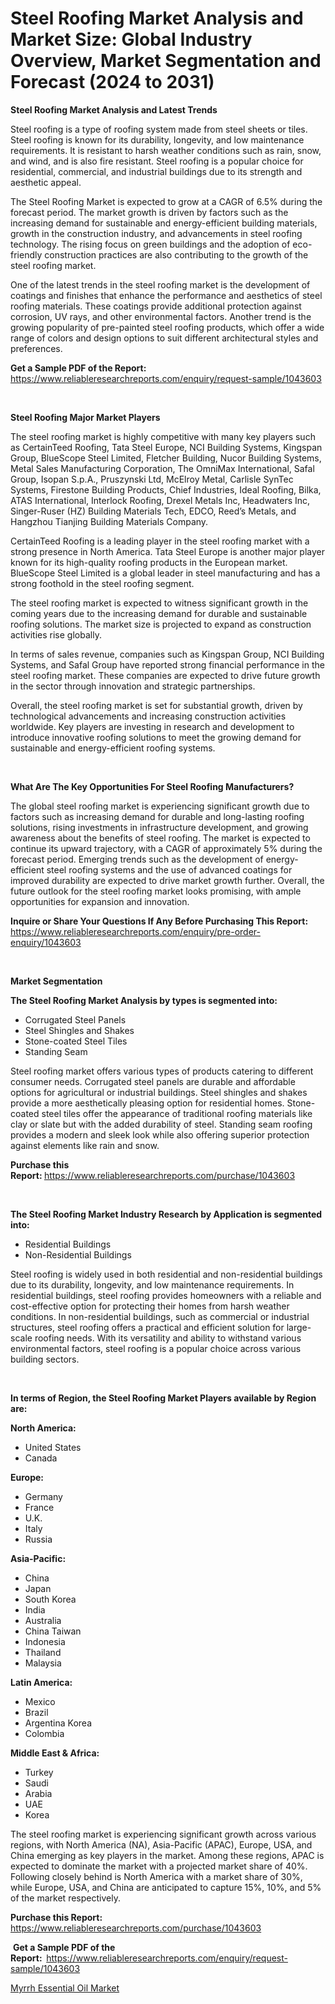 <p><h1>Steel Roofing Market Analysis and Market Size: Global Industry Overview, Market Segmentation and Forecast (2024 to 2031)</h1></p><p><strong>Steel Roofing Market Analysis and Latest Trends</strong></p>
<p><p>Steel roofing is a type of roofing system made from steel sheets or tiles. Steel roofing is known for its durability, longevity, and low maintenance requirements. It is resistant to harsh weather conditions such as rain, snow, and wind, and is also fire resistant. Steel roofing is a popular choice for residential, commercial, and industrial buildings due to its strength and aesthetic appeal.</p><p>The Steel Roofing Market is expected to grow at a CAGR of 6.5% during the forecast period. The market growth is driven by factors such as the increasing demand for sustainable and energy-efficient building materials, growth in the construction industry, and advancements in steel roofing technology. The rising focus on green buildings and the adoption of eco-friendly construction practices are also contributing to the growth of the steel roofing market.</p><p>One of the latest trends in the steel roofing market is the development of coatings and finishes that enhance the performance and aesthetics of steel roofing materials. These coatings provide additional protection against corrosion, UV rays, and other environmental factors. Another trend is the growing popularity of pre-painted steel roofing products, which offer a wide range of colors and design options to suit different architectural styles and preferences.</p></p>
<p><strong>Get a Sample PDF of the Report:&nbsp;</strong> <a href="https://www.reliableresearchreports.com/enquiry/request-sample/1043603">https://www.reliableresearchreports.com/enquiry/request-sample/1043603</a></p>
<p>&nbsp;</p>
<p><strong>Steel Roofing Major Market Players</strong></p>
<p><p>The steel roofing market is highly competitive with many key players such as CertainTeed Roofing, Tata Steel Europe, NCI Building Systems, Kingspan Group, BlueScope Steel Limited, Fletcher Building, Nucor Building Systems, Metal Sales Manufacturing Corporation, The OmniMax International, Safal Group, Isopan S.p.A., Pruszynski Ltd, McElroy Metal, Carlisle SynTec Systems, Firestone Building Products, Chief Industries, Ideal Roofing, Bilka, ATAS International, Interlock Roofing, Drexel Metals Inc, Headwaters Inc, Singer-Ruser (HZ) Building Materials Tech, EDCO, Reed’s Metals, and Hangzhou Tianjing Building Materials Company.</p><p>CertainTeed Roofing is a leading player in the steel roofing market with a strong presence in North America. Tata Steel Europe is another major player known for its high-quality roofing products in the European market. BlueScope Steel Limited is a global leader in steel manufacturing and has a strong foothold in the steel roofing segment.</p><p>The steel roofing market is expected to witness significant growth in the coming years due to the increasing demand for durable and sustainable roofing solutions. The market size is projected to expand as construction activities rise globally.</p><p>In terms of sales revenue, companies such as Kingspan Group, NCI Building Systems, and Safal Group have reported strong financial performance in the steel roofing market. These companies are expected to drive future growth in the sector through innovation and strategic partnerships.</p><p>Overall, the steel roofing market is set for substantial growth, driven by technological advancements and increasing construction activities worldwide. Key players are investing in research and development to introduce innovative roofing solutions to meet the growing demand for sustainable and energy-efficient roofing systems.</p></p>
<p>&nbsp;</p>
<p><strong>What Are The Key Opportunities For Steel Roofing Manufacturers?</strong></p>
<p><p>The global steel roofing market is experiencing significant growth due to factors such as increasing demand for durable and long-lasting roofing solutions, rising investments in infrastructure development, and growing awareness about the benefits of steel roofing. The market is expected to continue its upward trajectory, with a CAGR of approximately 5% during the forecast period. Emerging trends such as the development of energy-efficient steel roofing systems and the use of advanced coatings for improved durability are expected to drive market growth further. Overall, the future outlook for the steel roofing market looks promising, with ample opportunities for expansion and innovation.</p></p>
<p><strong>Inquire or Share Your Questions If Any Before Purchasing This Report:</strong> <a href="https://www.reliableresearchreports.com/enquiry/pre-order-enquiry/1043603">https://www.reliableresearchreports.com/enquiry/pre-order-enquiry/1043603</a></p>
<p>&nbsp;</p>
<p><strong>Market Segmentation</strong></p>
<p><strong>The Steel Roofing Market Analysis by types is segmented into:</strong></p>
<p><ul><li>Corrugated Steel Panels</li><li>Steel Shingles and Shakes</li><li>Stone-coated Steel Tiles</li><li>Standing Seam</li></ul></p>
<p><p>Steel roofing market offers various types of products catering to different consumer needs. Corrugated steel panels are durable and affordable options for agricultural or industrial buildings. Steel shingles and shakes provide a more aesthetically pleasing option for residential homes. Stone-coated steel tiles offer the appearance of traditional roofing materials like clay or slate but with the added durability of steel. Standing seam roofing provides a modern and sleek look while also offering superior protection against elements like rain and snow.</p></p>
<p><strong>Purchase this Report:&nbsp;</strong><a href="https://www.reliableresearchreports.com/purchase/1043603">https://www.reliableresearchreports.com/purchase/1043603</a></p>
<p>&nbsp;</p>
<p><strong>The Steel Roofing Market Industry Research by Application is segmented into:</strong></p>
<p><ul><li>Residential Buildings</li><li>Non-Residential Buildings</li></ul></p>
<p><p>Steel roofing is widely used in both residential and non-residential buildings due to its durability, longevity, and low maintenance requirements. In residential buildings, steel roofing provides homeowners with a reliable and cost-effective option for protecting their homes from harsh weather conditions. In non-residential buildings, such as commercial or industrial structures, steel roofing offers a practical and efficient solution for large-scale roofing needs. With its versatility and ability to withstand various environmental factors, steel roofing is a popular choice across various building sectors.</p></p>
<p>&nbsp;</p>
<p><strong>In terms of Region, the Steel Roofing Market Players available by Region are:</strong></p>
<p>
    <p> <strong> North America: </strong>
        <ul>
            <li>United States</li>
            <li>Canada</li>
        </ul>
        </p> 
    <p> <strong> Europe: </strong>
        <ul>
            <li>Germany</li>
            <li>France</li>
            <li>U.K.</li>
            <li>Italy</li>
            <li>Russia</li>
        </ul>
        </p> 
    <p> <strong> Asia-Pacific: </strong>
        <ul>
            <li>China</li>
            <li>Japan</li>
            <li>South Korea</li>
            <li>India</li>
            <li>Australia</li>
            <li>China Taiwan</li>
            <li>Indonesia</li>
            <li>Thailand</li>
            <li>Malaysia</li>
        </ul>
        </p> 
    <p> <strong> Latin America: </strong>
        <ul>
            <li>Mexico</li>
            <li>Brazil</li>
            <li>Argentina Korea</li>
            <li>Colombia</li>
        </ul>
        </p> 
    <p> <strong> Middle East & Africa: </strong>
        <ul>
            <li>Turkey</li>
            <li>Saudi</li>
            <li>Arabia</li>
            <li>UAE</li>
            <li>Korea</li>
        </ul>
    </p>
    </p>
<p><p>The steel roofing market is experiencing significant growth across various regions, with North America (NA), Asia-Pacific (APAC), Europe, USA, and China emerging as key players in the market. Among these regions, APAC is expected to dominate the market with a projected market share of 40%. Following closely behind is North America with a market share of 30%, while Europe, USA, and China are anticipated to capture 15%, 10%, and 5% of the market respectively.</p></p>
<p><strong>Purchase this Report: </strong><a href="https://www.reliableresearchreports.com/purchase/1043603">https://www.reliableresearchreports.com/purchase/1043603</a></p>
<p>&nbsp;<strong>Get a Sample PDF of the Report:&nbsp;&nbsp;</strong><a href="https://www.reliableresearchreports.com/enquiry/request-sample/1043603">https://www.reliableresearchreports.com/enquiry/request-sample/1043603</a></p>
<p><strong></strong></p>
<p><p><a href="https://fearless-okapi-6c8.notion.site/Myrrh-Essential-Oil-Market-Size-Growth-and-Forecast-from-2024-2031-a8da88e658d34c719bffe3e9e5cdb967">Myrrh Essential Oil Market</a></p></p>